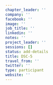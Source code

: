 ```yaml
---
chapter_leader: ''
company: ''
facebook: ''
image: ''
job_title: ''
linkedin: ''
notes: ''
project_leader: ''
sessions: []
status: add-details
title: DSC-5
travel_from: ''
twitter: ''
type: participant
website: ''
---
```


<!-- put more details about participant here -->
